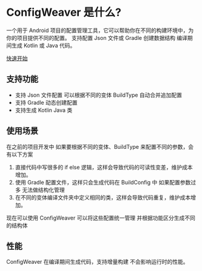 # ConfigWeaver 是什么?
一个用于 Android 项目的配置管理工具，它可以帮助你在不同的构建环境中，为你的项目提供不同的配置。
支持配置 Json 文件或 Gradle 创建数据结构 编译期间生成 Kotlin 或 Java 代码。

[快速开始](./quick_start)

## 支持功能
- 支持 Json 文件配置 可以根据不同的变体 BuildType 自动合并追加配置
- 支持 Gradle 动态创建配置 
- 支持生成 Kotlin Java 类

## 使用场景
在之前的项目开发中 如果要根据不同的变体、BuildType 来配置不同的参数，会有以下方案
1. 直接代码中写很多的 if else 逻辑，这样会导致代码的可读性变差，维护成本增加。
2. 使用 Gradle 配置文件，这样只会生成代码在 BuildConfig 中 如果配置参数过多 无法做结构化管理
3. 在不同的变体编译文件夹中定义相同的类，这样会导致代码重复，维护成本增加。


现在可以使用 ConfigWeaver 可以将这些配置统一管理 并根据功能区分生成不同的结构体

## 性能
ConfigWeaver 在编译期间生成代码，支持增量构建 不会影响运行时的性能。